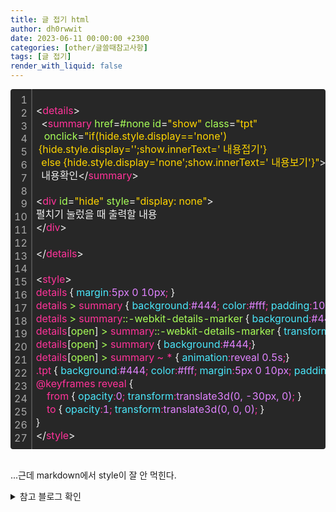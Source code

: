 ```yaml
---
title: 글 접기 html
author: dh0rwwit
date: 2023-06-11 00:00:00 +2300
categories: [other/글쓸때참고사항]
tags: [글 접기]
render_with_liquid: false
---
```



<div class="colorscripter-code" style="color:#f0f0f0;font-family:Consolas,font-size:'20px' ,'Liberation Mono', Menlo, Courier, monospace !important; position:relative !important;overflow:auto"><table class="colorscripter-code-table" style="margin:0;padding:0;border:none;background-color:#272727;border-radius:4px;" cellspacing="0" cellpadding="0"><tr><td style="padding:6px;border-right:2px solid #4f4f4f"><div style="margin:0;padding:0;word-break:normal;text-align:right;color:#aaa;font-family:Consolas,font-size:'20px' ,'Liberation Mono', Menlo, Courier, monospace !important;line-height:130%"><div style="line-height:130%">1</div><div style="line-height:130%">2</div><div style="line-height:130%">3</div><div style="line-height:130%">4</div><div style="line-height:130%">5</div><div style="line-height:130%">6</div><div style="line-height:130%">7</div><div style="line-height:130%">8</div><div style="line-height:130%">9</div><div style="line-height:130%">10</div><div style="line-height:130%">11</div><div style="line-height:130%">12</div><div style="line-height:130%">13</div><div style="line-height:130%">14</div><div style="line-height:130%">15</div><div style="line-height:130%">16</div><div style="line-height:130%">17</div><div style="line-height:130%">18</div><div style="line-height:130%">19</div><div style="line-height:130%">20</div><div style="line-height:130%">21</div><div style="line-height:130%">22</div><div style="line-height:130%">23</div><div style="line-height:130%">24</div><div style="line-height:130%">25</div><div style="line-height:130%">26</div><div style="line-height:130%">27</div></div></td><td style="padding:6px 0;text-align:left"><div style="margin:0;padding:0;color:#f0f0f0;font-family:Consolas,font-size:'20px' ,'Liberation Mono', Menlo, Courier, monospace !important;line-height:130%"><div style="padding:0 6px; white-space:pre; line-height:130%"><font color="#f0f0f0">&lt;</font><font color="#ff3399">details</font><font color="#f0f0f0">&gt;</font></div><div style="padding:0 6px; white-space:pre; line-height:130%">&nbsp;&nbsp;<font color="#f0f0f0">&lt;</font><font color="#ff3399">summary</font>&nbsp;<font color="#a8ff58">href</font>=<font color="#a8ff58">#none</font>&nbsp;<font color="#a8ff58">id</font>=<font color="#ffd500">"show"</font><font color="#a8ff58"></font>&nbsp;<font color="#a8ff58">class</font>=<font color="#ffd500">"tpt"</font><font color="#a8ff58"></font></div><div style="padding:0 6px; white-space:pre; line-height:130%"><font color="#a8ff58"></font>&nbsp;<font color="#a8ff58"></font>&nbsp;<font color="#a8ff58"></font>&nbsp;<font color="#a8ff58">onclick</font>=<font color="#ffd500">"if(hide.style.display=='none')&nbsp;</font></div><div style="padding:0 6px; white-space:pre; line-height:130%"><font color="#ffd500">&nbsp;{hide.style.display='';show.innerText='&nbsp;내용접기'}&nbsp;</font></div><div style="padding:0 6px; white-space:pre; line-height:130%"><font color="#ffd500">&nbsp;&nbsp;else&nbsp;{hide.style.display='none';show.innerText='&nbsp;내용보기'}"</font><font color="#a8ff58"></font><font color="#f0f0f0">&gt;</font></div><div style="padding:0 6px; white-space:pre; line-height:130%">&nbsp;&nbsp;내용확인<font color="#f0f0f0">&lt;</font><font color="#f0f0f0">/</font><font color="#ff3399">summary</font><font color="#f0f0f0">&gt;</font></div><div style="padding:0 6px; white-space:pre; line-height:130%">&nbsp;</div><div style="padding:0 6px; white-space:pre; line-height:130%"><font color="#f0f0f0">&lt;</font><font color="#ff3399">div</font>&nbsp;<font color="#a8ff58">id</font>=<font color="#ffd500">"hide"</font><font color="#a8ff58"></font>&nbsp;<font color="#a8ff58">style</font>=<font color="#ffd500">"display:&nbsp;none"</font><font color="#a8ff58"></font><font color="#f0f0f0">&gt;</font></div><div style="padding:0 6px; white-space:pre; line-height:130%">펼치기&nbsp;눌렀을&nbsp;때&nbsp;출력할&nbsp;내용&nbsp;</div><div style="padding:0 6px; white-space:pre; line-height:130%"><font color="#f0f0f0">&lt;</font><font color="#f0f0f0">/</font><font color="#ff3399">div</font><font color="#f0f0f0">&gt;</font></div><div style="padding:0 6px; white-space:pre; line-height:130%">&nbsp;&nbsp;</div><div style="padding:0 6px; white-space:pre; line-height:130%"><font color="#f0f0f0">&lt;</font><font color="#f0f0f0">/</font><font color="#ff3399">details</font><font color="#f0f0f0">&gt;</font></div><div style="padding:0 6px; white-space:pre; line-height:130%">&nbsp;</div><div style="padding:0 6px; white-space:pre; line-height:130%"><font color="#f0f0f0">&lt;</font><font color="#ff3399">style</font><font color="#f0f0f0">&gt;</font><font color="#ff3399"></font></div><div style="padding:0 6px; white-space:pre; line-height:130%"><font color="#ff3399">details&nbsp;</font>{<font color="#4be6fa">&nbsp;margin</font><font color="#ff3399">:</font><font color="#E083FF">5px&nbsp;0&nbsp;10px</font><font color="#ff3399">;</font><font color="#E083FF">&nbsp;</font>}<font color="#ff3399"></font></div><div style="padding:0 6px; white-space:pre; line-height:130%"><font color="#ff3399">details&nbsp;</font><font color="#a8ff58">&gt;</font><font color="#ff3399">&nbsp;summary&nbsp;</font>{<font color="#4be6fa">&nbsp;background</font><font color="#ff3399">:</font><font color="#E083FF">#444</font><font color="#ff3399">;</font><font color="#4be6fa">&nbsp;color</font><font color="#ff3399">:</font><font color="#E083FF">#fff</font><font color="#ff3399">;</font><font color="#4be6fa">&nbsp;padding</font><font color="#ff3399">:</font><font color="#E083FF">10px</font><font color="#ff3399">;</font><font color="#4be6fa">&nbsp;outline</font><font color="#ff3399">:</font><font color="#E083FF">0</font><font color="#ff3399">;</font><font color="#4be6fa">&nbsp;border-radius</font><font color="#ff3399">:</font><font color="#E083FF">5px</font><font color="#ff3399">;</font><font color="#4be6fa">&nbsp;cursor</font><font color="#ff3399">:</font><font color="#E083FF">pointer</font><font color="#ff3399">;</font><font color="#4be6fa">&nbsp;transition</font><font color="#ff3399">:</font><font color="#E083FF">background&nbsp;0.5s</font><font color="#ff3399">;</font><font color="#4be6fa">&nbsp;text-align</font><font color="#ff3399">:</font><font color="#E083FF">left</font><font color="#ff3399">;</font><font color="#4be6fa">&nbsp;box-shadow</font><font color="#ff3399">:</font><font color="#E083FF">&nbsp;1px&nbsp;1px&nbsp;2px&nbsp;gray</font><font color="#ff3399">;</font><font color="#E083FF"></font>}<font color="#ff3399"></font></div><div style="padding:0 6px; white-space:pre; line-height:130%"><font color="#ff3399">details&nbsp;</font><font color="#a8ff58">&gt;</font><font color="#ff3399">&nbsp;summary</font><font color="#a8ff58">::-webkit-details-marker&nbsp;</font><font color="#ff3399"></font>{<font color="#4be6fa">&nbsp;background</font><font color="#ff3399">:</font><font color="#E083FF">#444</font><font color="#ff3399">;</font><font color="#4be6fa">&nbsp;color</font><font color="#ff3399">:</font><font color="#E083FF">#fff</font><font color="#ff3399">;</font><font color="#4be6fa">&nbsp;background-size</font><font color="#ff3399">:</font><font color="#E083FF">contain</font><font color="#ff3399">;</font><font color="#4be6fa">&nbsp;transform</font><font color="#ff3399">:</font><font color="#E083FF">rotate3d(0,&nbsp;0,&nbsp;1,&nbsp;90deg)</font><font color="#ff3399">;</font><font color="#4be6fa">&nbsp;transition</font><font color="#ff3399">:</font><font color="#E083FF">transform&nbsp;0.25s</font><font color="#ff3399">;</font><font color="#E083FF"></font>}<font color="#ff3399"></font></div><div style="padding:0 6px; white-space:pre; line-height:130%"><font color="#ff3399">details</font>[<font color="#a8ff58">open</font>]<font color="#ff3399">&nbsp;</font><font color="#a8ff58">&gt;</font><font color="#ff3399">&nbsp;summary</font><font color="#a8ff58">::-webkit-details-marker&nbsp;</font><font color="#ff3399"></font>{<font color="#4be6fa">&nbsp;transform</font><font color="#ff3399">:</font><font color="#E083FF">rotate3d(0,&nbsp;0,&nbsp;1,&nbsp;180deg)</font><font color="#ff3399">;</font><font color="#E083FF"></font>}<font color="#ff3399"></font></div><div style="padding:0 6px; white-space:pre; line-height:130%"><font color="#ff3399">details</font>[<font color="#a8ff58">open</font>]<font color="#ff3399">&nbsp;</font><font color="#a8ff58">&gt;</font><font color="#ff3399">&nbsp;summary&nbsp;</font>{<font color="#4be6fa">&nbsp;background</font><font color="#ff3399">:</font><font color="#E083FF">#444</font><font color="#ff3399">;</font><font color="#E083FF"></font>}<font color="#ff3399"></font></div><div style="padding:0 6px; white-space:pre; line-height:130%"><font color="#ff3399">details</font>[<font color="#a8ff58">open</font>]<font color="#ff3399">&nbsp;</font><font color="#a8ff58">&gt;</font><font color="#ff3399">&nbsp;summary&nbsp;~&nbsp;*&nbsp;</font>{<font color="#4be6fa">&nbsp;animation</font><font color="#ff3399">:</font><font color="#E083FF">reveal&nbsp;0.5s</font><font color="#ff3399">;</font><font color="#E083FF"></font>}<font color="#ff3399"></font></div><div style="padding:0 6px; white-space:pre; line-height:130%"><font color="#ff3399">.tpt&nbsp;</font>{<font color="#4be6fa">&nbsp;background</font><font color="#ff3399">:</font><font color="#E083FF">#444</font><font color="#ff3399">;</font><font color="#4be6fa">&nbsp;color</font><font color="#ff3399">:</font><font color="#E083FF">#fff</font><font color="#ff3399">;</font><font color="#4be6fa">&nbsp;margin</font><font color="#ff3399">:</font><font color="#E083FF">5px&nbsp;0&nbsp;10px</font><font color="#ff3399">;</font><font color="#4be6fa">&nbsp;padding</font><font color="#ff3399">:</font><font color="#E083FF">5px&nbsp;10px</font><font color="#ff3399">;</font><font color="#4be6fa">&nbsp;line-height</font><font color="#ff3399">:</font><font color="#E083FF">25px</font><font color="#ff3399">;</font><font color="#4be6fa">&nbsp;border-radius</font><font color="#ff3399">:</font><font color="#E083FF">5px</font><font color="#ff3399">;</font><font color="#4be6fa">&nbsp;box-shadow</font><font color="#ff3399">:</font><font color="#E083FF">&nbsp;1px&nbsp;1px&nbsp;2px&nbsp;gray</font><font color="#ff3399">;</font><font color="#E083FF"></font>}<font color="#ff3399"></font></div><div style="padding:0 6px; white-space:pre; line-height:130%"><font color="#ff3399"></font></div><div style="padding:0 6px; white-space:pre; line-height:130%"><font color="#ff3399">@keyframes&nbsp;reveal&nbsp;</font>{<font color="#ff3399"></font></div><div style="padding:0 6px; white-space:pre; line-height:130%"><font color="#ff3399">&nbsp;&nbsp;&nbsp;&nbsp;from&nbsp;</font>{<font color="#4be6fa">&nbsp;opacity</font><font color="#ff3399">:</font><font color="#E083FF">0</font><font color="#ff3399">;</font><font color="#4be6fa">&nbsp;transform</font><font color="#ff3399">:</font><font color="#E083FF">translate3d(0,&nbsp;-30px,&nbsp;0)</font><font color="#ff3399">;</font><font color="#E083FF">&nbsp;</font>}<font color="#ff3399"></font></div><div style="padding:0 6px; white-space:pre; line-height:130%"><font color="#ff3399">&nbsp;&nbsp;&nbsp;&nbsp;to&nbsp;</font>{<font color="#4be6fa">&nbsp;opacity</font><font color="#ff3399">:</font><font color="#E083FF">1</font><font color="#ff3399">;</font><font color="#4be6fa">&nbsp;transform</font><font color="#ff3399">:</font><font color="#E083FF">translate3d(0,&nbsp;0,&nbsp;0)</font><font color="#ff3399">;</font><font color="#E083FF">&nbsp;</font>}<font color="#E083FF"></font></div><div style="padding:0 6px; white-space:pre; line-height:130%"><font color="#E083FF"></font>}</div><div style="padding:0 6px; white-space:pre; line-height:130%"><font color="#f0f0f0">&lt;</font><font color="#f0f0f0">/</font><font color="#ff3399">style</font><font color="#f0f0f0">&gt;</font></div></div><div style="text-align:right;margin-top:-13px;margin-right:5px;font-size:9px;font-style:italic"></div></td><td style="vertical-align:bottom;padding:0 2px 4px 0"></td></tr></table></div>

<br>

...근데 markdown에서 style이 잘 안 먹힌다.   

<details>
   <summary>참고 블로그 확인 </summary>
   <p>
   - https://noexpect.tistory.com/201 <br>
   - https://moonhouse.co.kr/html/529065?order_type=desc&sort_index=readed_count&l=en&m=1&page=2&listStyle=webzine
   </p>
</details>